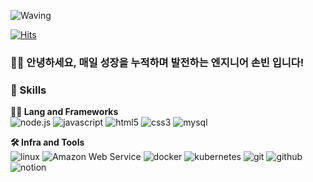 <!-- Header -->

![Waving](https://capsule-render.vercel.app/api?type=shark&height=200&text=Progress,%20not%20perfection&fontAlign=50&fontAlignY=50&color=gradient)
<!--&fontAlign=50&fontAlignY=50&color=gradient)-->

[![Hits](https://hits.seeyoufarm.com/api/count/incr/badge.svg?url=https%3A%2F%2Fgithub.com%2Fssur4&count_bg=%2379C83D&title_bg=%23555555&icon=&icon_color=%23E7E7E7&title=hits&edge_flat=false)](https://hits.seeyoufarm.com)

### 🙋‍♂️ 안녕하세요, 매일 성장을 누적하며 발전하는 엔지니어 손빈 입니다!

<!-- Body -->

### 🦾 Skills
**🧑‍💻 Lang and Frameworks** <br>
![node.js](https://img.shields.io/badge/node.js-5FA04E.svg?&style=for-the-badge&logo=node.js&logoColor=white)
![javascript](https://img.shields.io/badge/javascript-F7DF1E.svg?&style=for-the-badge&logo=javascript&logoColor=white)
![html5](https://img.shields.io/badge/html5-E34F26.svg?&style=for-the-badge&logo=html5&logoColor=white)
![css3](https://img.shields.io/badge/css3-1572B6.svg?&style=for-the-badge&logo=css3&logoColor=white)
![mysql](https://img.shields.io/badge/mysql-4479A1.svg?&style=for-the-badge&logo=mysql&logoColor=white)


**🛠️ Infra and Tools** <br>
![linux](https://img.shields.io/badge/linux-FCC624.svg?&style=for-the-badge&logo=linux&logoColor=white)
![Amazon Web Service](https://img.shields.io/badge/AmazonWebServices-232F3E.svg?&style=for-the-badge&logo=AmazonWebServices&logoColor=white)
![docker](https://img.shields.io/badge/docker-2496ED.svg?&style=for-the-badge&logo=docker&logoColor=white)
![kubernetes](https://img.shields.io/badge/kubernetes-326CE5.svg?&style=for-the-badge&logo=kubernetes&logoColor=white)
![git](https://img.shields.io/badge/git-F05032.svg?&style=for-the-badge&logo=git&logoColor=white)
![github](https://img.shields.io/badge/github-181717.svg?&style=for-the-badge&logo=github&logoColor=white)
![notion](https://img.shields.io/badge/notion-000000.svg?&style=for-the-badge&logo=notion&logoColor=white)

<!--
### 🚌 Top Langs & Algorithm
![Top Langs](https://github-readme-stats.vercel.app/api/top-langs/?username=______&layout=compact)
[![Solved.ac
프로필](http://mazassumnida.wtf/api/v2/generate_badge?boj=______)](https://solved.ac/profile/______)
-->
